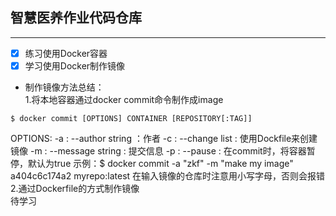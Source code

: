 ## 智慧医养作业代码仓库
---
- [x] 练习使用Docker容器
- [x] 学习使用Docker制作镜像
- 制作镜像方法总结：<br>
1.将本地容器通过docker commit命令制作成image
```
$ docker commit [OPTIONS] CONTAINER [REPOSITORY[:TAG]]
```
OPTIONS:
 -a : --author string ：作者
 -c : --change list : 使用Dockfile来创建镜像
 -m : --message string : 提交信息
 -p : --pause : 在commit时，将容器暂停，默认为true
示例：$ docker commit -a "zkf" -m "make my image" a404c6c174a2 myrepo:latest
在输入镜像的仓库时注意用小写字母，否则会报错
2.通过Dockerfile的方式制作镜像<br>
待学习